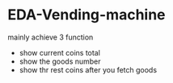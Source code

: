 # EDA-Vending-machine
mainly achieve 3 function
+ show current  coins total
+ show the goods number
+ show thr rest coins after you fetch goods
